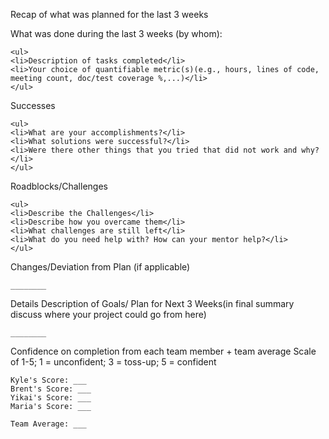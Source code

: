 Recap of what was planned for the last 3 weeks

What was done during the last 3 weeks (by whom):

    <ul>
    <li>Description of tasks completed</li>
    <li>Your choice of quantifiable metric(s)(e.g., hours, lines of code, meeting count, doc/test coverage %,...)</li>
    </ul>
    
    
Successes        

    <ul>
    <li>What are your accomplishments?</li>
    <li>What solutions were successful?</li>
    <li>Were there other things that you tried that did not work and why?</li>
    </ul>


Roadblocks/Challenges
 
    <ul>
    <li>Describe the Challenges</li>
    <li>Describe how you overcame them</li>
    <li>What challenges are still left</li>
    <li>What do you need help with? How can your mentor help?</li>
    </ul>
    

Changes/Deviation from Plan (if applicable)
 
    ________


Details Description of Goals/ Plan for Next 3 Weeks(in final summary discuss where your project could go from here)

    ________


   Confidence on completion from each team member + team average
    Scale of 1-5; 1 = unconfident;  3 = toss-up; 5 = confident

    Kyle's Score: ___
    Brent's Score: ___
    Yikai's Score: ___
    Maria's Score: ___

    Team Average: ___
